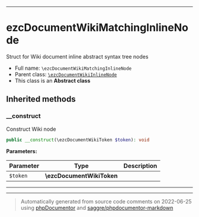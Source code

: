 ***

# ezcDocumentWikiMatchingInlineNode

Struct for Wiki document inline abstract syntax tree nodes



* Full name: `\ezcDocumentWikiMatchingInlineNode`
* Parent class: [`\ezcDocumentWikiInlineNode`](./ezcDocumentWikiInlineNode.md)
* This class is an **Abstract class**






## Inherited methods


### __construct

Construct Wiki node

```php
public __construct(\ezcDocumentWikiToken $token): void
```








**Parameters:**

| Parameter | Type | Description |
|-----------|------|-------------|
| `$token` | **\ezcDocumentWikiToken** |  |




***


***
> Automatically generated from source code comments on 2022-06-25 using [phpDocumentor](http://www.phpdoc.org/) and [saggre/phpdocumentor-markdown](https://github.com/Saggre/phpDocumentor-markdown)
